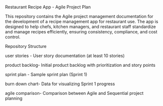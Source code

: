 Restaurant Recipe App - Agile Project Plan


This repository contains the Agile project management documentation for the development of a recipe management app for restaurant use. The app is designed to help chefs, kitchen managers, and restaurant staff standardize and manage recipes efficiently, ensuring consistency, compliance, and cost control.

Repository Structure

user stories - User story documentation (at least 10 stories)

product backlog- Initial product backlog with prioritization and story points

sprint plan - Sample sprint plan (Sprint 1)

burn down chart- Data for visualizing Sprint 1 progress

agile comparison- Comparison between Agile and Sequential project planning

